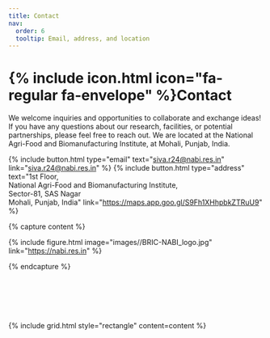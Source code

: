 ```yaml
---
title: Contact
nav:
  order: 6
  tooltip: Email, address, and location
---
```


# {% include icon.html icon="fa-regular fa-envelope" %}Contact

We welcome inquiries and opportunities to collaborate and exchange ideas! If you have any questions about our research, facilities, or potential partnerships, please feel free to reach out. We are located at the National Agri-Food and Biomanufacturing Institute, at Mohali, Punjab, India.

{%
  include button.html
  type="email"
  text="siva.r24@nabi.res.in"
  link="siva.r24@nabi.res.in"
%}
{%
  include button.html
  type="address"
  text="1st Floor, <br>National Agri-Food and Biomanufacturing Institute,<br>Sector-81, SAS Nagar<br>Mohali, Punjab, India"
  link="https://maps.app.goo.gl/S9Fh1XHhpbkZTRuU9"
%}

{% capture content %}

{% include figure.html image="images//BRIC-NABI_logo.jpg" link="https://nabi.res.in" %}

{% endcapture %}

<div style="width: 200%; max-width: 800px; margin: 100 auto;">
  {% include grid.html style="rectangle" content=content %}
</div>


